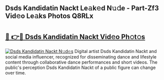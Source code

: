 ## Dsds Kandidatin Nackt Le𝚊k𝚎d N𝚞𝚍e - Part-Zf3 Vid𝚎o Le𝚊ks Photos Q8RLx

# <h2><a href="http://fb0avf1.evod.top/?m=Dsds+Kandidatin+Nackt">🔗 👉🔴 Dsds Kandidatin Nackt Vid𝚎o Ph𝚘t𝚘s</a></h2>

[![Dsds Kandidatin Nackt N𝚞d𝚎s](https://i.imgur.com/8V9OHl7.gif)](http://fb0avf1.evod.top/?m=Dsds+Kandidatin+Nackt)
Digital artist Dsds Kandidatin Nackt and social media influencer, recognized for disseminating dance and lifestyle content through collaborative dance performances and short videos. The public's perception Dsds Kandidatin Nackt of a public figure can change over time. 
